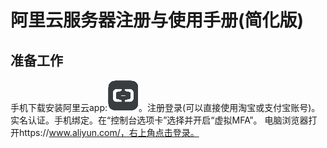 # 阿里云服务器注册与使用手册(简化版)
## 准备工作
手机下载安装阿里云app:![image](images/1.jpg)。注册登录(可以直接使用淘宝或支付宝账号)。实名认证。手机绑定。在“控制台选项卡”选择并开启“虚拟MFA”。
电脑浏览器打开https://www.aliyun.com/，右上角点击登录。
